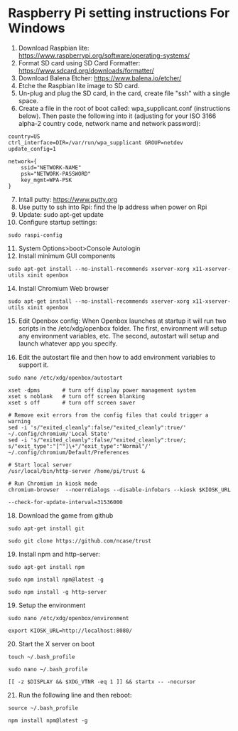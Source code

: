 # Raspberry Pi setting instructions For Windows

1. Download Raspbian lite: https://www.raspberrypi.org/software/operating-systems/  
2. Format SD card using SD Card Formatter: https://www.sdcard.org/downloads/formatter/  
3. Download Balena Etcher: https://www.balena.io/etcher/
4. Etche the Raspbian lite image to SD card.
5. Un-plug and plug the SD card, in the card, create file "ssh" with a single space.
6. Create a file in the root of boot called: wpa_supplicant.conf (instructions below). Then paste the following into it (adjusting for your ISO 3166 alpha-2 country code, network name and network password):  
<pre><code>country=US
ctrl_interface=DIR=/var/run/wpa_supplicant GROUP=netdev
update_config=1

network={
    ssid="NETWORK-NAME"
    psk="NETWORK-PASSWORD"
    key_mgmt=WPA-PSK
}
</code></pre>  
7. Intall putty: https://www.putty.org
8. Use putty to ssh into Rpi: find the Ip address when power on Rpi
9. Update: sudo apt-get update  
10. Configure startup settings:  
<pre><code>sudo raspi-config</code></pre>  
11. System Options>boot>Console Autologin  
12. Install minimum GUI components  
<pre><code>sudo apt-get install --no-install-recommends xserver-xorg x11-xserver-utils xinit openbox</code></pre>  
14. Install Chromium Web browser  
<pre><code>sudo apt-get install --no-install-recommends xserver-xorg x11-xserver-utils xinit openbox</code></pre>  
15. Edit Openbox config: When Openbox launches at startup it will run two scripts in the /etc/xdg/openbox folder. The first, environment will setup any environment variables, etc. The second, autostart will setup and launch whatever app you specify.

16. Edit the autostart file and then how to add environment variables to support it.
<pre><code>sudo nano /etc/xdg/openbox/autostart</code></pre>  
<pre><code>xset -dpms       # turn off display power management system
xset s noblank   # turn off screen blanking
xset s off       # turn off screen saver

# Remove exit errors from the config files that could trigger a warning
sed -i 's/"exited_cleanly":false/"exited_cleanly":true/' ~/.config/chromium/'Local State'
sed -i 's/"exited_cleanly":false/"exited_cleanly":true/; s/"exit_type":"[^"]\+"/"exit_type":"Normal"/' ~/.config/chromium/Default/Preferences

# Start local server
/usr/local/bin/http-server /home/pi/trust &

# Run Chromium in kiosk mode
chromium-browser  --noerrdialogs --disable-infobars --kiosk $KIOSK_URL

--check-for-update-interval=31536000
</code></pre>  
18. Download the game from github  
<pre><code>sudo apt-get install git</code></pre>  
<pre><code>sudo git clone https://github.com/ncase/trust</code></pre>  
19. Install npm and http-server: 
<pre><code>sudo apt-get install npm</code></pre>  
<pre><code>sudo npm install npm@latest -g</code></pre>  
<pre><code>sudo npm install -g http-server</code></pre>  

19. Setup the environment  
<pre><code>sudo nano /etc/xdg/openbox/environment</code></pre>  
<pre><code>export KIOSK_URL=http://localhost:8080/</code></pre>  
20. Start the X server on boot  
<pre><code>touch ~/.bash_profile</code></pre> 
<pre><code>sudo nano ~/.bash_profile</code></pre> 
<pre><code>[[ -z $DISPLAY && $XDG_VTNR -eq 1 ]] && startx -- -nocursor</code></pre>  
21. Run the following line and then reboot:    
<pre><code>source ~/.bash_profile</code></pre> 

<pre><code>npm install npm@latest -g</code></pre>  
